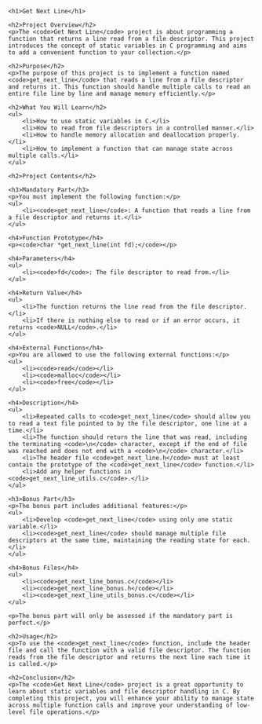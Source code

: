 
    <h1>Get Next Line</h1>
    
    <h2>Project Overview</h2>
    <p>The <code>Get Next Line</code> project is about programming a function that returns a line read from a file descriptor. This project introduces the concept of static variables in C programming and aims to add a convenient function to your collection.</p>
    
    <h2>Purpose</h2>
    <p>The purpose of this project is to implement a function named <code>get_next_line</code> that reads a line from a file descriptor and returns it. This function should handle multiple calls to read an entire file line by line and manage memory efficiently.</p>
    
    <h2>What You Will Learn</h2>
    <ul>
        <li>How to use static variables in C.</li>
        <li>How to read from file descriptors in a controlled manner.</li>
        <li>How to handle memory allocation and deallocation properly.</li>
        <li>How to implement a function that can manage state across multiple calls.</li>
    </ul>
    
    <h2>Project Contents</h2>
    
    <h3>Mandatory Part</h3>
    <p>You must implement the following function:</p>
    <ul>
        <li><code>get_next_line</code>: A function that reads a line from a file descriptor and returns it.</li>
    </ul>
    
    <h4>Function Prototype</h4>
    <p><code>char *get_next_line(int fd);</code></p>
    
    <h4>Parameters</h4>
    <ul>
        <li><code>fd</code>: The file descriptor to read from.</li>
    </ul>
    
    <h4>Return Value</h4>
    <ul>
        <li>The function returns the line read from the file descriptor.</li>
        <li>If there is nothing else to read or if an error occurs, it returns <code>NULL</code>.</li>
    </ul>
    
    <h4>External Functions</h4>
    <p>You are allowed to use the following external functions:</p>
    <ul>
        <li><code>read</code></li>
        <li><code>malloc</code></li>
        <li><code>free</code></li>
    </ul>
    
    <h4>Description</h4>
    <ul>
        <li>Repeated calls to <code>get_next_line</code> should allow you to read a text file pointed to by the file descriptor, one line at a time.</li>
        <li>The function should return the line that was read, including the terminating <code>\n</code> character, except if the end of file was reached and does not end with a <code>\n</code> character.</li>
        <li>The header file <code>get_next_line.h</code> must at least contain the prototype of the <code>get_next_line</code> function.</li>
        <li>Add any helper functions in <code>get_next_line_utils.c</code>.</li>
    </ul>
    
    <h3>Bonus Part</h3>
    <p>The bonus part includes additional features:</p>
    <ul>
        <li>Develop <code>get_next_line</code> using only one static variable.</li>
        <li><code>get_next_line</code> should manage multiple file descriptors at the same time, maintaining the reading state for each.</li>
    </ul>
    
    <h4>Bonus Files</h4>
    <ul>
        <li><code>get_next_line_bonus.c</code></li>
        <li><code>get_next_line_bonus.h</code></li>
        <li><code>get_next_line_utils_bonus.c</code></li>
    </ul>
    
    <p>The bonus part will only be assessed if the mandatory part is perfect.</p>
    
    <h2>Usage</h2>
    <p>To use the <code>get_next_line</code> function, include the header file and call the function with a valid file descriptor. The function reads from the file descriptor and returns the next line each time it is called.</p>
    
    <h2>Conclusion</h2>
    <p>The <code>Get Next Line</code> project is a great opportunity to learn about static variables and file descriptor handling in C. By completing this project, you will enhance your ability to manage state across multiple function calls and improve your understanding of low-level file operations.</p>
</body>
</html>
